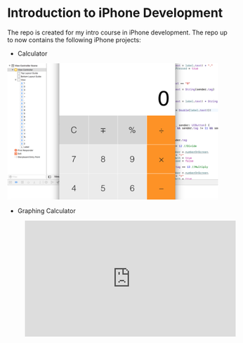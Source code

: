 # Introduction to iPhone Development

The repo is created for my intro course in iPhone development. The repo up to now contains the following iPhone projects:
- Calculator
<img src="./Calculator/Demo.png" width="480">

- Graphing Calculator
<figure class="video_container">
<iframe src="https://giphy.com/embed/gJEryowQkCapW" width="480" height="264" frameBorder="0" class="giphy-embed" allowFullScreen></iframe>
</figure>

